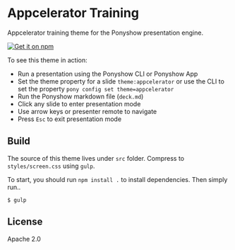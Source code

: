 # Appcelerator Training

Appcelerator training theme for the Ponyshow presentation engine.

[![Get it on npm](https://nodei.co/npm/ponyshow-theme-appcelerator-training.png)](https://nodei.co/npm/ponyshow-theme-appcelerator-training/)

To see this theme in action:

- Run a presentation using the Ponyshow CLI or Ponyshow App
- Set the theme property for a slide ```theme:appcelerator``` or use the CLI to set the property ```pony config set theme=appcelerator```
- Run the Ponyshow markdown file (```deck.md```)
- Click any slide to enter presentation mode
- Use arrow keys or presenter remote to navigate
- Press `Esc` to exit presentation mode

## Build

The source of this theme lives under ```src``` folder.  Compress to ```styles/screen.css``` using ```gulp```.

To start, you should run ```npm install .``` to install dependencies.  Then simply run..

```
$ gulp
```

## License

Apache 2.0